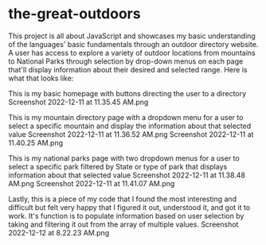# the-great-outdoors
This project is all about JavaScript and showcases my basic understanding of the languages' basic fundamentals through an outdoor directory website. A user has access to explore a variety of outdoor locations from mountains to National Parks through selection by drop-down menus on each page that'll display information about their desired and selected range.
Here is what that looks like:

This is my basic homepage with buttons directing the user to a directory
Screenshot 2022-12-11 at 11.35.45 AM.png

This is my mountain directory page with a dropdown menu for a user to select a specific mountain and display the information about that selected value
Screenshot 2022-12-11 at 11.36.52 AM.png
Screenshot 2022-12-11 at 11.40.25 AM.png

This is my national parks page with two dropdown menus for a user to select a specific park filtered by State or type of park that displays information about that selected value
Screenshot 2022-12-11 at 11.38.48 AM.png
Screenshot 2022-12-11 at 11.41.07 AM.png

Lastly, this is a piece of my code that I found the most interesting and difficult but felt very happy that I figured it out, understood it, and got it to work. It's function is to populate information based on user selection by taking and filtering it out from the array of multiple values.
Screenshot 2022-12-12 at 8.22.23 AM.png
